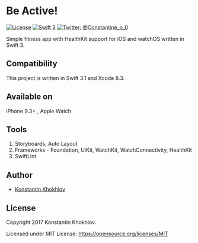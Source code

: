# Be Active!
[![License](http://img.shields.io/badge/License-MIT-green.svg?style=flat)](https://github.com/justaninja/fitness/blob/master/LICENSE)
[![Swift 3](https://img.shields.io/badge/Swift-3.0-orange.svg?style=flat)](https://swift.org)
[![Twitter: @Constantine_o_0](https://img.shields.io/badge/Contact-Twitter-blue.svg?style=flat)](https://twitter.com/Constantine_o_0)

Simple fitness app with HealthKit support for iOS and watchOS written in Swift 3.

## Compatibility

This project is written in Swift 3.1 and Xcode 8.3.

## Available on
iPhone 9.3+ , Apple Watch

## Tools
1. Storyboards, Auto Layout  
2. Frameworks - Foundation, UIKit, WatchKit, WatchConnectivity, HealthKit
3. SwiftLint

## Author

* [Konstantin Khokhlov](https://ru.linkedin.com/in/const)

## License

Copyright 2017 Konstantin Khokhlov.

Licensed under MIT License: https://opensource.org/licenses/MIT
